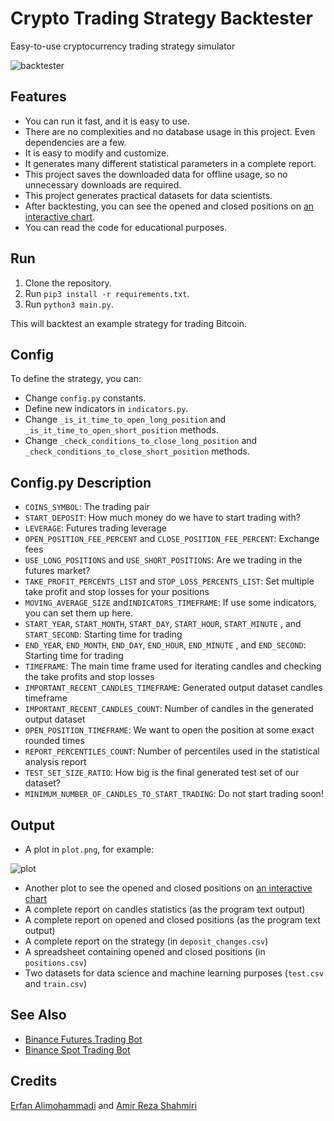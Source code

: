 # Crypto Trading Strategy Backtester

Easy-to-use cryptocurrency trading strategy simulator

![backtester](https://user-images.githubusercontent.com/7780269/183514626-158eec2e-137b-421d-9f82-8055c72c3b1c.png)

## Features

- You can run it fast, and it is easy to use.
- There are no complexities and no database usage in this project. Even dependencies are a few.
- It is easy to modify and customize.
- It generates many different statistical parameters in a complete report.
- This project saves the downloaded data for offline usage, so no unnecessary downloads are required.
- This project generates practical datasets for data scientists.
- After backtesting, you can see the opened and closed positions on [an interactive chart](https://github.com/matplotlib/mplfinance).
- You can read the code for educational purposes.

## Run

1. Clone the repository.
2. Run `pip3 install -r requirements.txt`.
3. Run `python3 main.py`.

This will backtest an example strategy for trading Bitcoin.

## Config

To define the strategy, you can:

- Change `config.py` constants.
- Define new indicators in `indicators.py`.
- Change `_is_it_time_to_open_long_position` and `_is_it_time_to_open_short_position` methods.
- Change `_check_conditions_to_close_long_position` and `_check_conditions_to_close_short_position` methods.

## Config.py Description

- `COINS_SYMBOL`: The trading pair
- `START_DEPOSIT`: How much money do we have to start trading with? 
- `LEVERAGE`: Futures trading leverage
- `OPEN_POSITION_FEE_PERCENT` and `CLOSE_POSITION_FEE_PERCENT`: Exchange fees
- `USE_LONG_POSITIONS` and `USE_SHORT_POSITIONS`: Are we trading in the futures market?
- `TAKE_PROFIT_PERCENTS_LIST` and `STOP_LOSS_PERCENTS_LIST`: Set multiple take profit and stop losses for your positions
- `MOVING_AVERAGE_SIZE` and`INDICATORS_TIMEFRAME`: If use some indicators, you can set them up here.
- `START_YEAR`, `START_MONTH`, `START_DAY`, `START_HOUR`, `START_MINUTE` , and `START_SECOND`: Starting time for trading
- `END_YEAR`, `END_MONTH`, `END_DAY`, `END_HOUR`, `END_MINUTE` , and `END_SECOND`: Starting time for trading
- `TIMEFRAME`: The main time frame used for iterating candles and checking the take profits and stop losses
- `IMPORTANT_RECENT_CANDLES_TIMEFRAME`: Generated output dataset candles timeframe
- `IMPORTANT_RECENT_CANDLES_COUNT`: Number of candles in the generated output dataset
- `OPEN_POSITION_TIMEFRAME`: We want to open the position at some exact rounded times
- `REPORT_PERCENTILES_COUNT`: Number of percentiles used in the statistical analysis report
- `TEST_SET_SIZE_RATIO`: How big is the final generated test set of our dataset?
- `MINIMUM_NUMBER_OF_CANDLES_TO_START_TRADING`: Do not start trading soon!

## Output

- A plot in `plot.png`, for example:

![plot](https://user-images.githubusercontent.com/7780269/183297991-5bfc0537-138d-4d8b-909c-f6272538ff59.png)
- Another plot to see the opened and closed positions on [an interactive chart](https://github.com/matplotlib/mplfinance)
- A complete report on candles statistics (as the program text output)
- A complete report on opened and closed positions (as the program text output)
- A complete report on the strategy (in `deposit_changes.csv`)
- A spreadsheet containing opened and closed positions (in `positions.csv`)
- Two datasets for data science and machine learning purposes (`test.csv` and `train.csv`)

## See Also

- [Binance Futures Trading Bot](https://github.com/erfaniaa/binance-futures-trading-bot)
- [Binance Spot Trading Bot](https://github.com/smzerehpoush/binance-spot-trading-bot)

## Credits

[Erfan Alimohammadi](https://github.com/Erfaniaa) and [Amir Reza Shahmiri](https://github.com/Amirrezashahmiri)
